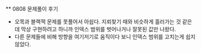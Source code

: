 ** 0808 문제풀이 후기

- 오목과 블랙잭 문제를 못풀어서 아쉽다. 지뢰찾기 때와 비슷하게 흘러가는 것 같은데 막상 구현하려고 하니까 인덱스 범위를 벗어나거나 잘못된 값만 나왔다.
- 다른 문제들에 비해 방향을 여기저기로 움직이다 보니 인덱스 범위를 고치는게 쉽지 않았다.